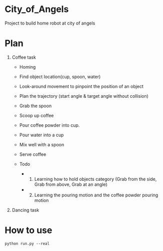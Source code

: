 # City_of_Angels
Project to build home robot at city of angels

# Plan
1. Coffee task
   - Homing
   - Find object location(cup, spoon, water)
   - Look-around movement to pinpoint the position of an object
   - Plan the trajectory (start angle & target angle without collision)
   - Grab the spoon
   - Scoop up coffee
   - Pour coffee powder into cup.
   - Pour water into a cup
   - Mix well with a spoon
   - Serve coffee

   - Todo
      - 1. Learning how to hold objects category (Grab from the side, Grab from above, Grab at an angle)
      - 2. Learning the pouring motion and the coffee powder pouring motion
     
2. Dancing task


# How to use
`python run.py --real`